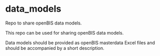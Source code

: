 # data_models
Repo to share openBIS data models.

This repo can be used for sharing openBIS data models. 

Data models should be provided as openBIS masterdata Excel files and should be accompanied by a short description.

